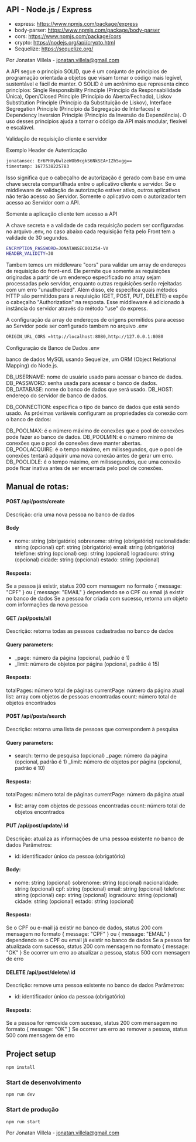 ## API - Node.js / Express

- express: https://www.npmjs.com/package/express
- body-parser: https://www.npmjs.com/package/body-parser
- cors: https://www.npmjs.com/package/cors
- crypto: https://nodejs.org/api/crypto.html
- Sequelize: https://sequelize.org/

Por Jonatan Villela - jonatan.villela@gmail.com

A API segue o princípio SOLID, que é um conjunto de princípios de programação orientada a objetos que visam tornar o código mais legível, sustentável e fácil de manter. O SOLID é um acrônimo que representa cinco princípios: Single Responsibility Principle (Princípio da Responsabilidade Única), Open/Closed Principle (Princípio do Aberto/Fechado), Liskov Substitution Principle (Princípio da Substituição de Liskov), Interface Segregation Principle (Princípio da Segregação de Interfaces) e Dependency Inversion Principle (Princípio da Inversão de Dependência). O uso desses princípios ajuda a tornar o código da API mais modular, flexível e escalável.



Validação de requisição cliente e servidor

Exemplo Header de Autenticação

```bash
jonatansec: Er6PHXyUwlzeWOb9cgkS6NkSEA+IZh5vgg==
timestamp: 1677538225783
```

Isso significa que o cabeçalho de autorização é gerado com base em uma chave secreta compartilhada entre o aplicativo cliente e servidor. Se o middleware de validação de autorização estiver ativo, outros aplicativos não terão acesso ao Servidor. Somente o aplicativo com o autorizador tem acesso ao Servidor com a API.

Somente a aplicação cliente tem acesso a API

 A chave secreta e a validade de cada requisição podem ser configuradas no arquivo .env, no caso abaixo cada requisição feita pelo Front tem a validade de 30 segundos.
 
```bash
ENCRYPTION_PASSWORD=JONATANSEC001254-VV
HEADER_VALIDITY=30
```




Tambem temos um middleware "cors" para validar um array de endereços de requisição do front-end. Ele permite que somente as requisições originadas a partir de um endereço especificado no array sejam processadas pelo servidor, enquanto outras requisições serão rejeitadas com um erro "unauthorized". Além disso, ele especifica quais métodos HTTP são permitidos para a requisição (GET, POST, PUT, DELETE) e expõe o cabeçalho "Authorization" na resposta. Esse middleware é adicionado à instância do servidor através do método "use" do express.

A configuração da array de endereços de origens permitidos para acesso ao Servidor pode ser configurado tambem no arquivo .env

```bash
ORIGIN_URL_CORS =http://localhost:8080,http://127.0.0.1:8080
```



Configuração de Banco de Dados .env

banco de dados MySQL usando Sequelize, um ORM (Object Relational Mapping) do Node.js.

DB_USERNAME: nome de usuário usado para acessar o banco de dados.
DB_PASSWORD: senha usada para acessar o banco de dados.
DB_DATABASE: nome do banco de dados que será usado.
DB_HOST: endereço do servidor de banco de dados.

DB_CONNECTION: especifica o tipo de banco de dados que está sendo usado.
As próximas variáveis ​​configuram as propriedades da conexão com o banco de dados:

DB_POOLMAX: é o número máximo de conexões que o pool de conexões pode fazer ao banco de dados.
DB_POOLMIN: é o número mínimo de conexões que o pool de conexões deve manter abertas.
DB_POOLACQUIRE: é o tempo máximo, em milissegundos, que o pool de conexões tentará adquirir uma nova conexão antes de gerar um erro.
DB_POOLIDLE: é o tempo máximo, em milissegundos, que uma conexão pode ficar inativa antes de ser encerrada pelo pool de conexões.

## Manual de rotas:

#### POST /api/posts/create

Descrição: cria uma nova pessoa no banco de dados
#### Body
- nome: string (obrigatório)
sobrenome: string (obrigatório)
nacionalidade: string (opcional)
cpf: string (obrigatório)
email: string (obrigatório)
telefone: string (opcional)
cep: string (opcional)
logradouro: string (opcional)
cidade: string (opcional)
estado: string (opcional)

#### Resposta:
Se a pessoa já existir, status 200 com mensagem no formato { message: "CPF" } ou { message: "EMAIL" } dependendo se o CPF ou email já existir no banco de dados
Se a pessoa for criada com sucesso, retorna um objeto com informações da nova pessoa

#### GET /api/posts/all

Descrição: retorna todas as pessoas cadastradas no banco de dados
#### Query parameters:
- _page: número da página (opcional, padrão é 1)
- _limit: número de objetos por página (opcional, padrão é 15)

#### Resposta:
totalPages: número total de páginas
currentPage: número da página atual
list: array com objetos de pessoas encontradas
count: número total de objetos encontrados

#### POST /api/posts/search

Descrição: retorna uma lista de pessoas que correspondem à pesquisa
#### Query parameters:
 - search: termo de pesquisa (opcional)
_page: número da página (opcional, padrão é 1)
_limit: número de objetos por página (opcional, padrão é 10)

#### Resposta:
totalPages: número total de páginas
currentPage: número da página atual
- list: array com objetos de pessoas encontradas
count: número total de objetos encontrados

#### PUT /api/post/update/:id

Descrição: atualiza as informações de uma pessoa existente no banco de dados
Parâmetros:
- id: identificador único da pessoa (obrigatório)
#### Body:
- nome: string (opcional)
sobrenome: string (opcional)
nacionalidade: string (opcional)
cpf: string (opcional)
email: string (opcional)
telefone: string (opcional)
cep: string (opcional)
logradouro: string (opcional)
cidade: string (opcional)
estado: string (opcional)
#### Resposta:
Se o CPF ou e-mail já existir no banco de dados, status 200 com mensagem no formato { message: "CPF" } ou { message: "EMAIL" } dependendo se o CPF ou email já existir no banco de dados
Se a pessoa for atualizada com sucesso, status 200 com mensagem no formato { message: "OK" }
Se ocorrer um erro ao atualizar a pessoa, status 500 com mensagem de erro
#### DELETE /api/post/delete/:id

Descrição: remove uma pessoa existente no banco de dados
Parâmetros:
- id: identificador único da pessoa (obrigatório)
#### Resposta:
Se a pessoa for removida com sucesso, status 200 com mensagem no formato { message: "OK" }
Se ocorrer um erro ao remover a pessoa, status 500 com mensagem de erro


## Project setup

```bash
npm install
```

### Start de desenvolvimento

```bash
npm run dev
```

### Start de produção

```bash
npm run start
```

Por Jonatan Villela - jonatan.villela@gmail.com
